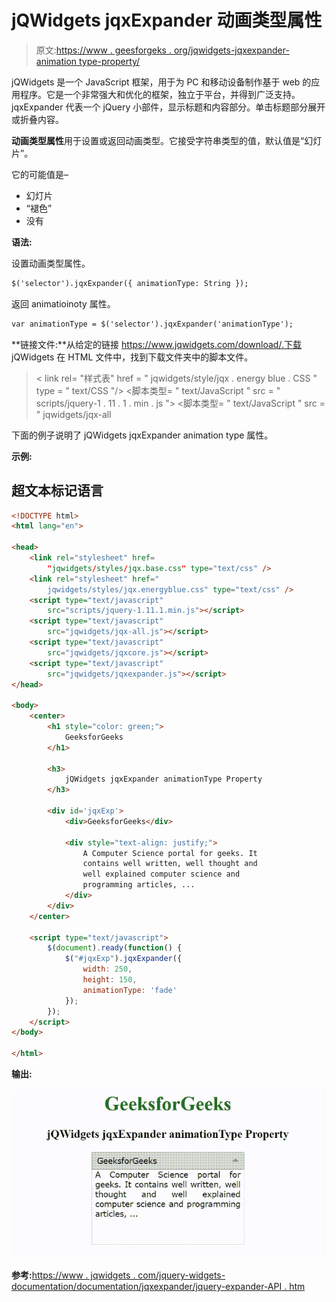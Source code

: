 # jQWidgets jqxExpander 动画类型属性

> 原文:[https://www . geesforgeks . org/jqwidgets-jqxexpander-animation type-property/](https://www.geeksforgeeks.org/jqwidgets-jqxexpander-animationtype-property/)

jQWidgets 是一个 JavaScript 框架，用于为 PC 和移动设备制作基于 web 的应用程序。它是一个非常强大和优化的框架，独立于平台，并得到广泛支持。jqxExpander 代表一个 jQuery 小部件，显示标题和内容部分。单击标题部分展开或折叠内容。

**动画类型属性**用于设置或返回动画类型。它接受字符串类型的值，默认值是“幻灯片”。

它的可能值是–

*   幻灯片
*   “褪色”
*   没有

**语法:**

设置动画类型属性。

```html
$('selector').jqxExpander({ animationType: String });
```

返回 animatioinoty 属性。

```html
var animationType = $('selector').jqxExpander('animationType');
```

**链接文件:**从给定的链接 https://www.jqwidgets.com/download/.下载 jQWidgets 在 HTML 文件中，找到下载文件夹中的脚本文件。

> <link rel="”stylesheet”" href="”jqwidgets/styles/jqx.base.css”" type="”text/css”">
> < link rel= "样式表" href = " jqwidgets/style/jqx . energy blue . CSS " type = " text/CSS "/>
> <脚本类型= " text/JavaScript " src = " scripts/jquery-1 . 11 . 1 . min . js "></脚本>
> <脚本类型= " text/JavaScript " src = " jqwidgets/jqx-all

下面的例子说明了 jQWidgets jqxExpander animation type 属性。

**示例:**

## 超文本标记语言

```html
<!DOCTYPE html>
<html lang="en">

<head>
    <link rel="stylesheet" href=
        "jqwidgets/styles/jqx.base.css" type="text/css" />
    <link rel="stylesheet" href="
        jqwidgets/styles/jqx.energyblue.css" type="text/css" />
    <script type="text/javascript" 
        src="scripts/jquery-1.11.1.min.js"></script>
    <script type="text/javascript" 
        src="jqwidgets/jqx-all.js"></script>
    <script type="text/javascript" 
        src="jqwidgets/jqxcore.js"></script>
    <script type="text/javascript" 
        src="jqwidgets/jqxexpander.js"></script>
</head>

<body>
    <center>
        <h1 style="color: green;">
            GeeksforGeeks
        </h1>

        <h3>
            jQWidgets jqxExpander animationType Property
        </h3>

        <div id='jqxExp'>
            <div>GeeksforGeeks</div>

            <div style="text-align: justify;">
                A Computer Science portal for geeks. It 
                contains well written, well thought and 
                well explained computer science and 
                programming articles, ...
            </div>
        </div>
    </center>

    <script type="text/javascript">
        $(document).ready(function() {
            $("#jqxExp").jqxExpander({ 
                width: 250, 
                height: 150,
                animationType: 'fade'
            });
        });
    </script>
</body>

</html>
```

**输出:**

![](img/1c11031f1e2c3d5ded0049c2c512178f.png)

**参考:**[https://www . jqwidgets . com/jquery-widgets-documentation/documentation/jqxexpander/jquery-expander-API . htm](https://www.jqwidgets.com/jquery-widgets-documentation/documentation/jqxexpander/jquery-expander-api.htm)